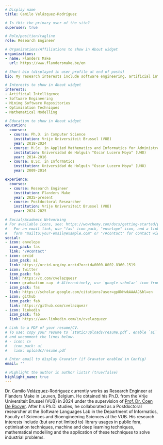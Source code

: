 ```yaml
---
# Display name
title: Camilo Velázquez-Rodríguez

# Is this the primary user of the site?
superuser: true

# Role/position/tagline
role: Research Engineer

# Organizations/Affiliations to show in About widget
organizations:
- name: Flanders Make
  url: https://www.flandersmake.be/en

# Short bio (displayed in user profile at end of posts)
bio: My research interests include software engineering, artificial intelligence on code and mining software repositories.

# Interests to show in About widget
interests:
- Artificial Intelligence
- Software Engineering
- Mining Software Repositories
- Optimisation Techniques
- Mathematical Modelling

# Education to show in About widget
education:
  courses:
  - course: Ph.D. in Computer Science
    institution: Vrije Universiteit Brussel (VUB)
    year: 2018-2024
  - course: M.Sc. in Applied Mathematics and Informatics for Administration
    institution: Universidad de Holguín "Oscar Lucero Moya" (UHO)
    year: 2014-2016
  - course: B.Sc. in Informatics
    institution: Universidad de Holguín "Oscar Lucero Moya" (UHO)
    year: 2009-2014

experience:
  courses:
  - course: Research Engineer
    institution: Flanders Make
    year: 2025-present
  - course: Postdoctoral Researcher
    institution: Vrije Universiteit Brussel (VUB)
    year: 2024-2025

# Social/Academic Networking
# For available icons, see: https://wowchemy.com/docs/getting-started/page-builder/#icons
#   For an email link, use "fas" icon pack, "envelope" icon, and a link in the
#   form "mailto:your-email@example.com" or "/#contact" for contact widget.
social:
- icon: envelope
  icon_pack: fas
  link: '/#contact'
- icon: orcid
  icon_pack: ai
  link: https://orcid.org/my-orcid?orcid=0000-0002-8360-1519
- icon: twitter
  icon_pack: fab
  link: https://x.com/cvelazquezr
- icon: graduation-cap  # Alternatively, use `google-scholar` icon from `ai` icon pack
  icon_pack: fas
  link: https://scholar.google.com/citations?user=gpOkHwkAAAAJ&hl=en
- icon: github
  icon_pack: fab
  link: https://github.com/cvelazquezr
- icon: linkedin
  icon_pack: fab
  link: https://www.linkedin.com/in/cvelazquezr

# Link to a PDF of your resume/CV.
# To use: copy your resume to `static/uploads/resume.pdf`, enable `ai` icons in `params.toml`, 
# and uncomment the lines below.
# - icon: cv
#   icon_pack: ai
#   link: uploads/resume.pdf

# Enter email to display Gravatar (if Gravatar enabled in Config)
email: ""

# Highlight the author in author lists? (true/false)
highlight_name: true
---
```


Dr. Camilo Velázquez-Rodríguez currently works as Research Engineer at Flanders Make in Leuven, Belgium. He obtained his Ph.D. from the Vrije Universiteit Brussel (VUB) in 2024 under the supervision of [Prof. Dr. Coen De Roover](https://soft.vub.ac.be/~cderoove/). After his Ph.D. studies, he collaborated as a Postdoctoral researcher at the Software Languages Lab in the Department of Informatics, Faculty of Sciences and Bioengineering Sciences at the VUB. His research interests include (but are not limited to) library usages in public fora, optimisation techniques, machine and deep learning techniques, mathematical modelling and the application of these techniques to solve industrial problems.

<!-- {{< icon name="download" pack="fas" >}} Download my {{< staticref "uploads/demo_resume.pdf" "newtab" >}}resumé{{< /staticref >}}. -->
